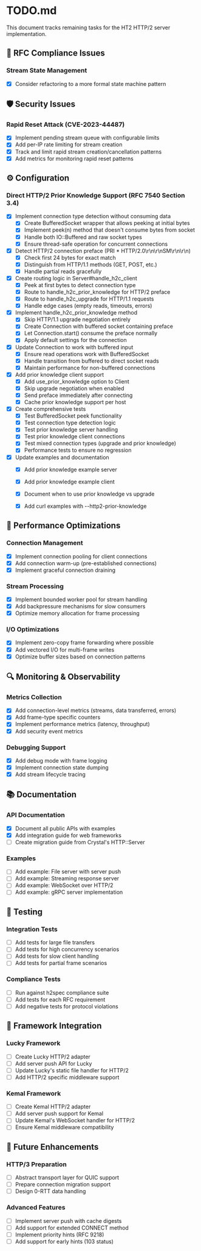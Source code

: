 # TODO.md

This document tracks remaining tasks for the HT2 HTTP/2 server implementation.

## 🔧 RFC Compliance Issues

### Stream State Management
- [x] Consider refactoring to a more formal state machine pattern


## 🛡️ Security Issues

### Rapid Reset Attack (CVE-2023-44487)
- [x] Implement pending stream queue with configurable limits
- [x] Add per-IP rate limiting for stream creation
- [x] Track and limit rapid stream creation/cancellation patterns
- [x] Add metrics for monitoring rapid reset patterns

## ⚙️ Configuration

### Direct HTTP/2 Prior Knowledge Support (RFC 7540 Section 3.4)
- [x] Implement connection type detection without consuming data
  - [x] Create BufferedSocket wrapper that allows peeking at initial bytes
  - [x] Implement peek(n) method that doesn't consume bytes from socket
  - [x] Handle both IO::Buffered and raw socket types
  - [x] Ensure thread-safe operation for concurrent connections
- [x] Detect HTTP/2 connection preface (PRI * HTTP/2.0\r\n\r\nSM\r\n\r\n)
  - [x] Check first 24 bytes for exact match
  - [x] Distinguish from HTTP/1.1 methods (GET, POST, etc.)
  - [x] Handle partial reads gracefully
- [x] Create routing logic in Server#handle_h2c_client
  - [x] Peek at first bytes to detect connection type
  - [x] Route to handle_h2c_prior_knowledge for HTTP/2 preface
  - [x] Route to handle_h2c_upgrade for HTTP/1.1 requests
  - [x] Handle edge cases (empty reads, timeouts, errors)
- [x] Implement handle_h2c_prior_knowledge method
  - [x] Skip HTTP/1.1 upgrade negotiation entirely
  - [x] Create Connection with buffered socket containing preface
  - [x] Let Connection.start() consume the preface normally
  - [x] Apply default settings for the connection
- [x] Update Connection to work with buffered input
  - [x] Ensure read operations work with BufferedSocket
  - [x] Handle transition from buffered to direct socket reads
  - [x] Maintain performance for non-buffered connections
- [x] Add prior knowledge client support
  - [x] Add use_prior_knowledge option to Client
  - [x] Skip upgrade negotiation when enabled
  - [x] Send preface immediately after connecting
  - [x] Cache prior knowledge support per host
- [x] Create comprehensive tests
  - [x] Test BufferedSocket peek functionality
  - [x] Test connection type detection logic
  - [x] Test prior knowledge server handling
  - [x] Test prior knowledge client connections
  - [x] Test mixed connection types (upgrade and prior knowledge)
  - [x] Performance tests to ensure no regression
- [x] Update examples and documentation
  - [x] Add prior knowledge example server
  - [x] Add prior knowledge example client
  - [x] Document when to use prior knowledge vs upgrade
  - [x] Add curl examples with --http2-prior-knowledge


## 🚀 Performance Optimizations

### Connection Management
- [x] Implement connection pooling for client connections
- [x] Add connection warm-up (pre-established connections)
- [x] Implement graceful connection draining

### Stream Processing
- [x] Implement bounded worker pool for stream handling
- [x] Add backpressure mechanisms for slow consumers
- [x] Optimize memory allocation for frame processing

### I/O Optimizations
- [x] Implement zero-copy frame forwarding where possible
- [x] Add vectored I/O for multi-frame writes
- [x] Optimize buffer sizes based on connection patterns

## 🔍 Monitoring & Observability

### Metrics Collection
- [x] Add connection-level metrics (streams, data transferred, errors)
- [x] Add frame-type specific counters
- [x] Implement performance metrics (latency, throughput)
- [x] Add security event metrics

### Debugging Support
- [x] Add debug mode with frame logging
- [x] Implement connection state dumping
- [x] Add stream lifecycle tracing

## 📚 Documentation

### API Documentation
- [x] Document all public APIs with examples
- [x] Add integration guide for web frameworks
- [ ] Create migration guide from Crystal's HTTP::Server

### Examples
- [ ] Add example: File server with server push
- [ ] Add example: Streaming response server
- [ ] Add example: WebSocket over HTTP/2
- [ ] Add example: gRPC server implementation

## 🧪 Testing

### Integration Tests
- [ ] Add tests for large file transfers
- [ ] Add tests for high concurrency scenarios
- [ ] Add tests for slow client handling
- [ ] Add tests for partial frame scenarios

### Compliance Tests
- [ ] Run against h2spec compliance suite
- [ ] Add tests for each RFC requirement
- [ ] Add negative tests for protocol violations

## 🔄 Framework Integration

### Lucky Framework
- [ ] Create Lucky HTTP/2 adapter
- [ ] Add server push API for Lucky
- [ ] Update Lucky's static file handler for HTTP/2
- [ ] Add HTTP/2 specific middleware support

### Kemal Framework
- [ ] Create Kemal HTTP/2 adapter
- [ ] Add server push support for Kemal
- [ ] Update Kemal's WebSocket handler for HTTP/2
- [ ] Ensure Kemal middleware compatibility

## 🎯 Future Enhancements

### HTTP/3 Preparation
- [ ] Abstract transport layer for QUIC support
- [ ] Prepare connection migration support
- [ ] Design 0-RTT data handling

### Advanced Features
- [ ] Implement server push with cache digests
- [ ] Add support for extended CONNECT method
- [ ] Implement priority hints (RFC 9218)
- [ ] Add support for early hints (103 status)